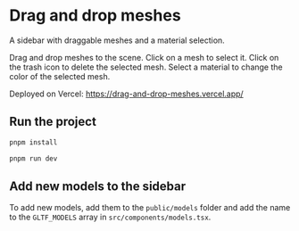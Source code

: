 # Drag and drop meshes

A sidebar with draggable meshes and a material selection.

Drag and drop meshes to the scene.
Click on a mesh to select it.
Click on the trash icon to delete the selected mesh.
Select a material to change the color of the selected mesh.

Deployed on Vercel: https://drag-and-drop-meshes.vercel.app/

## Run the project

```bash
pnpm install
```

```bash
pnpm run dev
```

## Add new models to the sidebar

To add new models, add them to the `public/models` folder and add the name to the `GLTF_MODELS` array in `src/components/models.tsx`.
